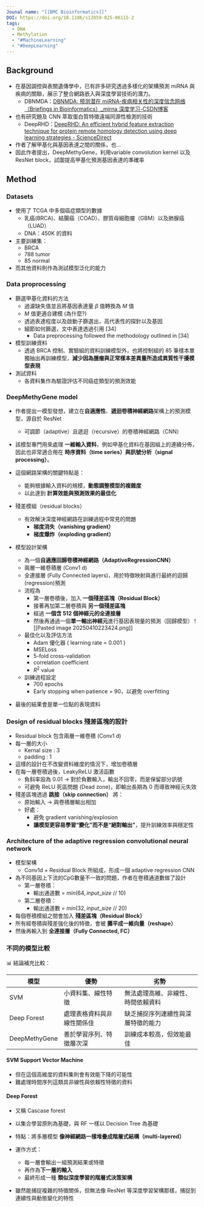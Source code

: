 ```yaml
---
Jounal name: "[[BMC Bioinformatics]]"
DOI: https://doi.org/10.1186/s12859-025-06115-2
tags:
  - DNA
  - Methylation
  - "#MachineLearning"
  - "#DeepLearning"
---
```

## Background
- 在基因調控與表關遺傳學中，已有許多研究透過多樣化的架構預測 miRNA 與疾病的關聯，展示了整合網路嵌入與深度學習技術的潛力。
	- DBNMDA：[DBNMDA: 预测潜在 miRNA-疾病相关性的深度信念网络（Briefings in Bioinformatics）_mirna 深度学习-CSDN博客](https://blog.csdn.net/adsdasdasdahj/article/details/130550061)
- 也有研究題及 CNN 萃取蛋白質特徵遠端同源性檢測的技術
	- DeepRHD：[DeepRHD: An efficient hybrid feature extraction technique for protein remote homology detection using deep learning strategies - ScienceDirect](https://www.sciencedirect.com/science/article/pii/S1476927122001293)
- 作者了解甲基化與基因表達之間的關係，也...
- 因此作者提出，DeepMethyGene，利用variable convolution kernel 以及 ResNet block，試圖提高甲基化預測基因表達的準確率

## Method
### Datasets
- 使用了 TCGA 中多個癌症類型的數據
	- 乳癌(BRCA)、結腸癌（COAD）、膠質母細胞瘤（GBM）以及肺腺癌（LUAD）
	- DNA：450K 的資料
- 主要訓練集：
	- BRCA
	- 788 tumor
	- 85 normal
- 而其他資料則作為測試模型泛化的能力

### Data proprocessing
- 篩選甲基化資料的方法
	- 過濾缺失值並且將基因表達量 $\beta$ 值轉換為 $M$ 值
	- $M$ 值更適合建模 (為什麼?)
	- 透過表達程度以及啟動子篩選出，高代表性的探針以及基因
	- 細節如何篩選，文中表達透過引用 [34] 
		- Data preprocessing followed the methodology outlined in [34]
- 模型訓練資料
	- 透過 BRCA 控制、實驗組的資料訓練模型外，也將控制組的 85 筆樣本單獨抽出再訓練模型，**減少因為腫瘤與正常樣本差異量所造成異質性干擾模型表現**
- 測試資料
	- 各資料集作為驗證評估不同癌症類型的預測效能

### DeepMethyGene model
- 作者提出一模型發想，建立在**自適應性**、**遞迴卷積神經網路**架構上的預測模型，源自於 ResNet
	- 可調節（adaptive）且遞迴（recursive）的卷積神經網路（CNN）
- 該模型專門用來處理 **一維輸入資料**，例如甲基化資料在基因組上的連續分佈，因此也非常適合用在 **時序資料（time series）與訊號分析（signal processing）**。
- 這個網路架構的關鍵特點是：
	- 能夠根據輸入資料的規模，**動態調整模型的複雜度**
	- 以此達到 **計算效能與預測效果的最佳化**
- 殘差模組（residual blocks）
	- 有效解決深度神經網路在訓練過程中常見的問題
		- **梯度消失（vanishing gradient）**
		- **梯度爆炸（exploding gradient）**

- 模型設計架構
	- 為一個**自適應回歸卷積神經網路（AdaptiveRegressionCNN）**
	- 兩層一維卷積層 (Conv1 d)
	- 全連接層 (Fully Connected layers)，用於特徵映射與進行最終的迴歸(regression)預測
	- 流程為
		- 第一層卷積後，加入 **一個殘差區塊（Residual Block）**
		- 接著再加第二層卷積與 **另一個殘差區塊**
		- 經過 **一個含 512 個神經元的全連接層**
		- 然後再通過一個**單一輸出神經元**進行基因表現量的預測（回歸模型）
	![[Pasted image 20250410223424.png]]
	- 最佳化以及評估方法
		- Adam 優化器 ( learning rate = 0.001 )
		- MSELoss 
		- 5-fold cross-validation
		- correlation coefficient
		- $R^2$ value
	- 訓練過程設定
		- 700 epochs
		- Early stopping when patience = 90，以避免 overfitting
- 最後的結果會是單一位點的表現資料

### Design of residual blocks 殘差區塊的設計
- Residual block 包含兩層一維卷積 (Conv1 d)
- 每一層的大小
	- Kernal size : 3
	- padding : 1
- 這樣的設計在不改變資料維度的情況下，增加卷積層
- 在每一層卷積過後，LeakyReLU 激活函數
	- 負斜率設為 0.01 -> 對於負數輸入，輸出不回零，而是保留部分訊號
	- 可避免 ReLU 死區問題 (Dead zone)，即輸出長期為 0 而導致神經元失效
- 殘差區塊透過 **跳接（skip connection）** 將：
	- 原始輸入 → 與卷積層輸出相加
	- 好處：
		- 避免 gradient vanishing/explosion
		- **讓模型更容易學習“變化”而不是“絕對輸出”**，提升訓練效率與穩定性

### Architecture of the adaptive regression convolutional neural network
- 模型架構
	- Conv1d + Residual Block 所組成，形成一個 adaptive regression CNN
- 為不同基因上下流的CpG數量不一致的問題，作者在卷積通道數做了設計
	- 第一層卷積：
		- 輸出通道數 = $min(64, input\_size \ // \ 10)$
	-  第二層卷積：
		- 輸出通道數 = $min(32, input\_size \ // \ 20)$
- 每個卷積模組之間會加入 **殘差區塊（Residual Block）**
- 所有經卷積與殘差強化後的特徵，會被 **攤平成一維向量（reshape）**
- 然後再輸入到 **全連接層（Fully Connected, FC）**

### 不同的模型比較
📊 結論補充比較：

| 模型            | 優勢            | 劣勢                |
| ------------- | ------------- | ----------------- |
| SVM           | 小資料集、線性特徵     | 無法處理高維、非線性、時間依賴資料 |
| Deep Forest   | 處理表格資料與非線性關係佳 | 缺乏捕捉序列連續性與深層特徵的能力 |
| DeepMethyGene | 善於學習序列、特徵層次深  | 訓練成本較高，但效能最佳      |
#### SVM Support Vector Machine
- 但在這個高維度的資料集則會有效能下降的可能性
- 難處理時間序列這類具非線性與依賴性特徵的資料
#### Deep Forest
- 又稱 Cascase forest
- 以集合學習原則為基礎，與 RF 一樣以 Decision Tree 為基礎
- 特點：將多層模型 **像神經網路一樣堆疊成階層式結構（multi-layered）**

- 運作方式：
	- 每一層會輸出一組預測結果或特徵
	- 再作為**下一層的輸入**
	- 最終形成一種 **類似深度學習的階層式決策架構**
- 雖然能捕捉複雜的特徵關係，但無法像 ResNet 等深度學習架構那樣，捕捉到連續性與動態變化的特性

